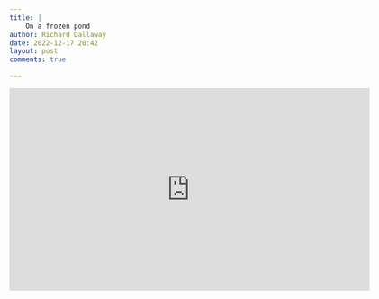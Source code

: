 ```yaml
---
title: |
    On a frozen pond
author: Richard Dallaway
date: 2022-12-17 20:42
layout: post
comments: true

---
```


<iframe src="https://player.vimeo.com/video/782134255?h=96cb1e5f6c" width="640" height="360" frameborder="0" allow="autoplay; fullscreen; picture-in-picture" allowfullscreen></iframe>

